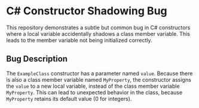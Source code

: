 # C# Constructor Shadowing Bug

This repository demonstrates a subtle but common bug in C# constructors where a local variable accidentally shadows a class member variable. This leads to the member variable not being initialized correctly.

## Bug Description
The `ExampleClass` constructor has a parameter named `value`. Because there is also a class member variable named `MyProperty`, the constructor assigns the `value` to a new local variable, instead of the class member variable `MyProperty`.  This can lead to unexpected behavior in the class, because `MyProperty` retains its default value (0 for integers).